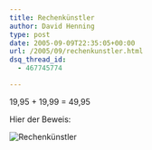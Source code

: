 ```yaml
---
title: Rechenkünstler
author: David Henning
type: post
date: 2005-09-09T22:35:05+00:00
url: /2005/09/rechenkunstler.html
dsq_thread_id:
  - 467745774

---
```

19,95 + 19,99 = 49,95

Hier der Beweis:

 ![Rechenkünstler][1]

 [1]: https://www.madcatswelt.org/wp-content/uploads/sacred.png